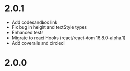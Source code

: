 # 2.0.1

- Add codesandbox link
- Fix bug in height and textStyle types
- Enhanced tests
- Migrate to react Hooks (react/react-dom 16.8.0-alpha.1)
- Add coveralls and circleci

# 2.0.0
